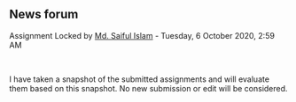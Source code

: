 <h2>News forum</h2><a href="https://moodle.cse.buet.ac.bd/user/view.php?id=1131&course=482"></a>
Assignment Locked
by <a href="https://moodle.cse.buet.ac.bd/user/view.php?id=1131&course=482">Md. Saiful Islam</a> - Tuesday, 6 October 2020, 2:59 AM


 

I have taken a snapshot of the submitted assignments and will evaluate them based on this snapshot. No new submission or edit will be considered.






